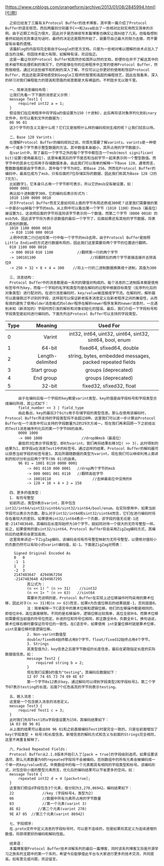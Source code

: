  [https://www.cnblogs.com/orangeform/archive/2013/01/08/2845994.html][引用]
 
      之前已经发了三篇有关Protocol Buffer的技术博客，其中第一篇介绍了Protocol Buffer的语言规范，而后两篇则分别基于C++和Java给出了一些相对比较实用而又简单的示例。由于近期工作压力很大，因此对于是否继续写本篇博客也确实让我纠结了几天。但每每想到善终如始则无败事这句话时，最终的决定还是既然开始了，就要尽自己最大的努力去做，而不要留有丝毫的遗憾。
      该篇Blog的内容将完全取自于Google的官方文档，只是为一些相对难以理解的技术点加入了适当的注解。但因技术能力有限，如解释有误，欢迎指正。
      这是一篇让你对Protocol Buffer知其然亦知其所以然的文档，即便你在并不了解这其中的技术细节和处理机制的情况下，仍然能够在你的应用程序中正常的使用Protocol Buffer，然而我相信，通过对这些细节和机制的深入了解，不仅可以让你更好的使用和驾驭Protocol Buffer，而且还能深深地感受到Google工程师的智慧和高超的编程技艺，因此在我看来，深入的研习对我们编程能力的提高和思路的拓宽都是大有裨益的。不积跬步无以致千里。
      
      一、简单消息编码布局：
      让我们先看一下下面的消息定义示例：
      message Test1 {
          required int32 a = 1;
      }
      假设我们在应用程序中将字段a的值设置为150（十进制），此后再将该对象序列化到Binary文件中，你可以看到文件的数据为：
      08 96 01
      这3个字节的含义又是什么呢？它们又是按照什么样的编码规则生成的呢？让我们拭目以待。
    
      二、Base 128 Varints：
      在理解Protocol Buffer的编码规则之前，你首先需要了解varints。varints是一种使用一个或多个字节表示整型数据的方法。其中数值本身越小，其所占用的字节数越少。
      在varint中，除了最后一个字节之外的每个字节中都包含一个msb(most significant bit)设置(使用最高位)，这意味着其后的字节是否和当前字节一起来表示同一个整型数值。而字节中的其余七位将用于存储数据本身。由此我们可以简单的解释一下Base 128，通常而言，整数数值都是由字节表示，其中每个字节为8位，即Base 256。然而在Protocol Buffer的编码中，最高位成为了msb，只有后面的7位存储实际的数据，因此我们称其为Base 128（2的7次方）。
      比如数字1，它本身只占用一个字节即可表示，所以它的msb没有被设置，如：
      0000 0001
      再比如十进制数字300，它的编码后表示形式为：
      1010 1100 0000 0010
      对于Protocol Buffer而言又是如何将上面的字节布局还原成300呢？这里我们需要做的第一步是drop掉每个字节的msb。从上例中可以看出第一个字节（1010 1100）的msb（最高位）被设置为1，这说明后面的字节将连同该字节表示同一个数值，而第二个字节（0000 0010）的msb为0，因此该字节将为表示该数值的最后一个字节了，后面如果还有其他的字节数据，将表示其他的数据。
      1010 1100 0000 0010
      -> 010 1100 000 0010
      上例中的第二行已经将第一行中每一个字节的msb去除。由于Protocol Buffer是按照Little Endian的方式进行数据布局的，因此我们这里需要将两个字节的位置进行翻转。
      010 1100 000 0010
      -> 000 0010 010 1100           //翻转第一行的两个字节
      -> 100101100                         //将翻转后的两个字节直接连接并去除高位0
      -> 256 + 32 + 8 + 4 = 300    //将上一行的二进制数据换算成十进制，其值为300
    
      三、消息结构：
      Protocol Buffer中的消息都是由一系列的键值对构成的。每个消息的二进制版本都是使用标签号作为key，而每一个字段的名字和类型均是在解码的过程中根据目标类型（反序列化后的对象类型）进行配对的。在进行消息编码时，key/value被连接成字节流。在解码时，解析器可以直接跳过不识别的字段，这样就可以保证新老版本消息定义在新老程序之间的兼容性，从而有效的避免了使用older消息格式的older程序在解析newer程序发来的newer消息时，一旦遇到未知（新添加的）字段时而引发的解析和对象初始化的错误。最后，我们介绍一下字段标号和字段类型是如何进行编码的。下面先列出Protocol Buffer可以支持的字段类型。

| Type | Meaning | Used For |
| :-----| ----: | :----: |
| 0 | Varint | int32, int64, uint32, uint64, sint32, sint64, bool, enum |
| 1 | 64-bit | fixed64, sfixed64, double |
| 2 | Length-delimited | string, bytes, embedded messages, packed repeated fields |
| 3 | Start group | groups (deprecated) |
| 4 | End group | groups (deprecated) |
| 5 | 32-bit | fixed32, sfixed32, float |
          由于在编码后每一个字段的key都是varint类型，key的值是由字段标号和字段类型合成编码所得，其公式如下：
          field_number << 3 | field_type
          由此看出，key的最后3个bits用于存储字段的类型信息。那么在使用该编码时，Protocol Buffer所支持的字段类型将不会超过8种。这里我们可以进一步计算出Protocol Buffer在一个消息中可以支持的字段数量为2的29次方减一。现在我们再来回顾一下之前给出的Test1消息被序列化后的第一个字节08的由来。
          0000 1000
          -> 000 1000                  //drop掉msb（最高位）
          最低的3位表示字段类型，即0为varint。我们再将结果右移3位( >> 3)，此时得到的结果为1，即字段a在消息Test1中的标签号。通过这样的结果，Protocol Buffer的解码器可以获悉当前字段的标签号是1，其后所跟随数据的类型为varint。现在我们可以继续利用上面讲到的知识分析出后两个字节(96 01)的由来。
          96 01 = 1001 0110 0000 0001
              -> 001 0110 000 0001   //drop两个字节的msb
              -> 000 0001 001 0110   //翻转高低字节
              -> 10010110                   //去掉最高位中没用的0
              -> 128 + 16 + 4 + 2 = 150
    
      四、更多的值类型：
      1. 有符号整型
      如前所述，类型0表示varint，其中包含int32/int64/uint32/uint64/sint32/sint64/bool/enum。在实际使用中，如果当前字段可以表示为负数，那么对于int32/int64和sint32/sint64而言，它们在进行编码时将存在着较大的差别。如果使用int32/int64表示一个负数，该字段的值无论是-1还是-2147483648，其编码后长度将始终为10个字节，就如同对待一个很大的无符号整型一样。反之，如果使用的是sint32/sint64，Protocol Buffer将会采用ZigZag编码方式，其编码后的结果将会更加高效。
      这里简单讲述一下ZigZag编码，该编码会将有符号整型映射为无符号整型，以便绝对值较小的负数仍然可以有较小的varint编码值，如-1。下面是ZigZag对照表：

        Signed Original	Encoded As
        0	0
        -1	1
        1	2
        -2	3
        2147483647	4294967294
        -2147483648	4294967295
              其公式为：
              (n << 1) ^ (n >> 31)    //sint32
              (n << 1> ^ (n >> 63)   //sint64
              需要补充说明的是，Protocol Buffer在实现上述位移操作时均采用的算术位移，因此对于(n >> 31)和(n >> 63)而言，如果n为负值位移后的结果就是-1，否则就是0。
              注：简单解释一下C语言中的算术位移和逻辑位移。他们的左移操作都是相同的，即低位补0，高位直接移除。不同的是右移操作，逻辑位移比较简单，高位全部补0。而算术位移则需要视当前值的符号位而定，补进的位和符号位相同，即正数全补0，负数全补1。换句话说，算术位移右移时要保证符号位的一致性。在C语言中，如果使用 int变量位移时就是算术位移，uint变量位移时是逻辑位移。
              2. Non-varint数值型
              double/fixed64始终都占用8个字节，float/fixed32始终占用4个字节。
              3. Strings
              其类型值为2，key信息之后是字节数组的长度信息，最后在紧随指定长度的实际数据值信息。如：
              message Test2 {
                  required string b = 2;
              }
              现在我们设置b的值为"testing"。其编码后数据如下：
              12 07 74 65 73 74 69 6E 67
              第一个字节0x12表示key，通过解码可以得到字段类型2和字段标号2。第二个字节07表示testing的长度。后面7个红色高亮的字节则表示testing。
    
      五、嵌入消息：
      这里是一个包含嵌入消息的消息定义。
      message Test3 {
          required Test1 c = 3;
      }
      此时我们先将Test1的a字段值设置为150，其编码结果如下：
      1A 03 08 96 01
      从上面的结果可以看出08 96 01和之前直接编码Test1时是完全一致的，只是在前面增加了key(字段类型 + 标号)和长度信息。新增信息的解码方式和含义与前面的Strings完全相同，这里不再重复解释了。
    
      六、Packed Repeated Fields：
      Protocol Buffer从2.1.0版本开始引入了[pack = true]的字段级别选项。如果设置该选项，那么元素数量为0的repeated字段将不会被编码，否则数组中的所有元素会被编码成一个单一的key/value形式。毕竟数组中的每一个元素都具有相同的字段类型和标号。该编码形式，对包含较小值的整型元素而言，优化后的编码结果可以节省更多的空间。如：
      message Test4 {
          repeated int32 d = 4 [pack=true];
      }
      这里我们假设d字段包含3个元素，值分别为3,270,86942。编码结果如下：
      22             //key (字段标号4，类型为2)
      06             //数据中所有元素所占用的字节数量
      03             //第一个元素(varint 3)
      8E 02        //第二个元素(varint 270)
      9E A7 05  //第三个元素(varint 86942)
    
      七、字段顺序:
      在.proto文件中定义消息的字段标号时，可以是不连续的，但是如果将其定义为连续递增的数值，将获得更好的编码和解码性能。
    
      结束语：
      本篇博客是Protocol Buffer技术详解系列的最后一篇博客，同时该系列博客又将是开源学习之旅系列主题中的第一个系列，希望今后能够借此平台与大家进行更多的技术交流，共同提高。如有意见或问题，欢迎留言。


[引用]: https://www.cnblogs.com/orangeform/archive/2013/01/08/2845994.html